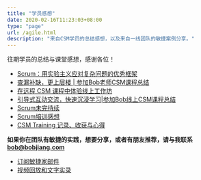 ```yaml
---
title: "学员感想"
date: 2020-02-16T11:23:03+08:00
type: "page"
url: /agile.html
description: "来自CSM学员的总结感想，以及来自一线团队的敏捷案例分享。"
---
```


往期学员的总结与课堂感想，感谢各位！

- [Scrum：用实验主义应对复杂问题的优秀框架](/csm-feedback-wangfan/)
- [查漏补缺，更上层楼 | 参加Bob老师CSM课程总结](/csm-summary-ouyang/)
- [在远程 CSM 课程中体验线上工作坊](/csm-summary-jijie/)
- [引导式互动交流，快速沉浸学习|参加Bob线上CSM课程总结](/csm-summary-tony/)
- [Scrum未完待续 ](/csm-summary-qihui/)
- [Scrum培训感想](/csm-summary-huan/)
- [CSM Training 记录、收获与心得](/csm-summary-leon/)

**如果你在团队有敏捷的实践，想要分享，或者有朋友推荐，请与我联系 bob@bobjiang.com**

- [订阅敏捷家邮件](http://agileplus.plus/subscription/zKC_LCgUW)
- [视频回放和文字实录](https://www.agileplus.co/agile/)
